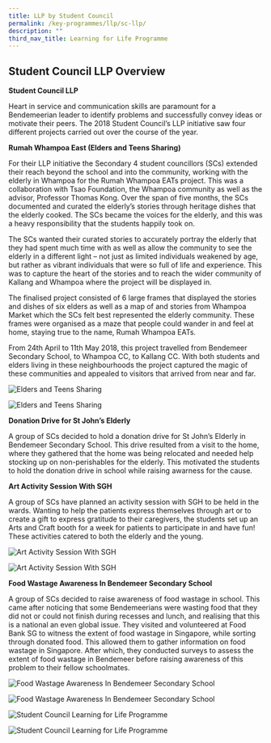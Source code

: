 ```yaml
---
title: LLP by Student Council
permalink: /key-programmes/llp/sc-llp/
description: ""
third_nav_title: Learning for Life Programme
---
```

## **Student Council LLP Overview**

**Student Council LLP**

Heart in service and communication skills are paramount for a Bendemeerian leader to identify problems and successfully convey ideas or motivate their peers. The 2018 Student Council’s LLP initiative saw four different projects carried out over the course of the year.

**Rumah Whampoa East (Elders and Teens Sharing)**

For their LLP initiative the Secondary 4 student councillors (SCs) extended their reach beyond the school and into the community, working with the elderly in Whampoa for the Rumah Whampoa EATs project. This was a collaboration with Tsao Foundation, the Whampoa community as well as the advisor, Professor Thomas Kong. Over the span of five months, the SCs documented and curated the elderly’s stories through heritage dishes that the elderly cooked. The SCs became the voices for the elderly, and this was a heavy responsibility that the students happily took on.

The SCs wanted their curated stories to accurately portray the elderly that they had spent much time with as well as allow the community to see the elderly in a different light – not just as limited individuals weakened by age, but rather as vibrant individuals that were so full of life and experience. This was to capture the heart of the stories and to reach the wider community of Kallang and Whampoa where the project will be displayed in.

The finalised project consisted of 6 large frames that displayed the stories and dishes of six elders as well as a map of and stories from Whampoa Market which the SCs felt best represented the elderly community. These frames were organised as a maze that people could wander in and feel at home, staying true to the name, Rumah Whampoa EATs.

From 24th April to 11th May 2018, this project travelled from Bendemeer Secondary School, to Whampoa CC, to Kallang CC. With both students and elders living in these neighbourhoods the project captured the magic of these communities and appealed to visitors that arrived from near and far.

![Elders and Teens Sharing](/images/Keyprogrammes/llp-sc-Elders%20and%20Teens%20Sharing.jpg)

![Elders and Teens Sharing](/images/Keyprogrammes/llp-sc-Elders%20and%20Teens%20Sharing%202.jpg)

**Donation Drive for St John’s Elderly**

A group of SCs decided to hold a donation drive for St John’s Elderly in Bendemeer Secondary School. This drive resulted from a visit to the home, where they gathered that the home was being relocated and needed help stocking up on non-perishables for the elderly. This motivated the students to hold the donation drive in school while raising awarness for the cause.

**Art Activity Session With SGH**

A group of SCs have planned an activity session with SGH to be held in the wards. Wanting to help the patients express themselves through art or to create a gift to express gratitude to their caregivers, the students set up an Arts and Craft booth for a week for patients to participate in and have fun! These activities catered to both the elderly and the young.

![Art Activity Session With SGH](/images/Keyprogrammes/llp-sc-Art%20Activity%20Session%20With%20SGH.jpg)

![Art Activity Session With SGH](/images/Keyprogrammes/llp-sc-Art%20Activity%20Session%20With%20SGH%202.jpg)

**Food Wastage Awareness In Bendemeer Secondary School**

A group of SCs decided to raise awareness of food wastage in school. This came after noticing that some Bendemeerians were wasting food that they did not or could not finish during recesses and lunch, and realising that this is a national an even global issue. They visited and volunteered at Food Bank SG to witness the extent of food wastage in Singapore, while sorting through donated food. This allowed them to gather information on food wastage in Singapore. After which, they conducted surveys to assess the extent of food wastage in Bendemeer before raising awareness of this problem to their fellow schoolmates.

![Food Wastage Awareness In Bendemeer Secondary School](/images/Keyprogrammes/llp-sc-Food%20Wastage%20Awareness%20In%20Bendemeer%20Secondary%20School.jpg)

![Food Wastage Awareness In Bendemeer Secondary School](/images/Keyprogrammes/llp-sc-Food%20Wastage%20Awareness%20In%20Bendemeer%20Secondary%20School%202.jpg)

![Student Council Learning for Life Programme](/images/Keyprogrammes/llpsc-01.jpeg)

![Student Council Learning for Life Programme](/images/Keyprogrammes/llpsc-02.jpeg)